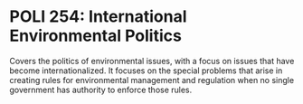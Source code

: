 # POLI 254: International Environmental Politics

Covers the politics of environmental issues, with a focus on issues that have become internationalized. It focuses on the special problems that arise in creating rules for environmental management and regulation when no single government has authority to enforce those rules.